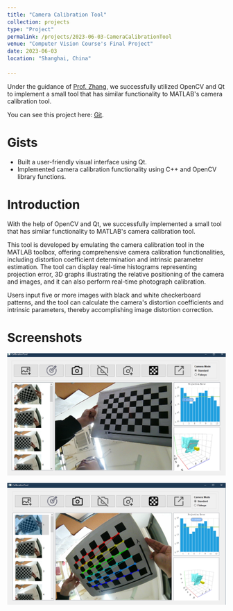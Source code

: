 ```yaml
---
title: "Camera Calibration Tool" 
collection: projects
type: "Project"
permalink: /projects/2023-06-03-CameraCalibrationTool
venue: "Computer Vision Course's Final Project"
date: 2023-06-03
location: "Shanghai, China"

---
```

Under the guidance of [Prof. Zhang](https://cslinzhang.gitee.io/home/), we successfully utilized OpenCV and 
Qt to implement a small
tool that has similar functionality to MATLAB's camera calibration tool.

You can see this project here: [Git](https://github.com/Qfccse/CalibrationTool).

# Gists
- Built a user-friendly visual interface using Qt.
- Implemented camera calibration functionality using C++ and OpenCV library functions.

# Introduction

With the help of OpenCV and Qt, we successfully implemented a small 
tool that has similar functionality to MATLAB's camera calibration tool.

This tool is developed by emulating the camera calibration tool in the MATLAB toolbox, offering comprehensive camera calibration functionalities, including distortion coefficient determination and intrinsic parameter estimation. The tool can display real-time histograms representing projection error, 3D graphs illustrating the relative positioning of the camera and images, and it can also perform real-time photograph calibration.

Users input five or more images with black and white checkerboard patterns, and the tool can calculate the camera's distortion coefficients and intrinsic parameters, thereby accomplishing image distortion correction.

# Screenshots

![ss1](../images/projects/CameraCalibrationTool/ss1.png)

![ss1](../images/projects/CameraCalibrationTool/ss2.png)
